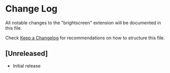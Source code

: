 # Change Log

All notable changes to the "brightscreen" extension will be documented in this file.

Check [Keep a Changelog](http://keepachangelog.com/) for recommendations on how to structure this file.

## [Unreleased]

- Initial release